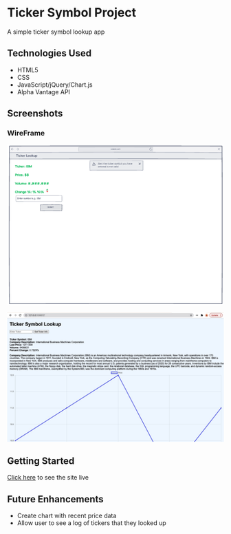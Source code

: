 # Ticker Symbol Project

A simple ticker symbol lookup app

## Technologies Used

- HTML5
- CSS
- JavaScript/jQuery/Chart.js
- Alpha Vantage API

## Screenshots

### WireFrame
![Wireframe](https://raw.githubusercontent.com/rsmall1990/GA-ticker-symbol-project/master/Screen%20Shot%202021-10-27%20at%208.06.04%20PM.png)

![Schreenshot 2](https://github.com/rsmall1990/GA-ticker-symbol-project/blob/master/liveAppScreenshot.jpg)
## Getting Started

[Click here](https://ga-ticker-symbol-project.netlify.app/) to see the site live

## Future Enhancements
- Create chart with recent price data
- Allow user to see a log of tickers that they looked up